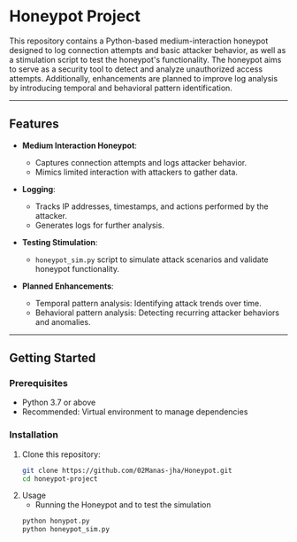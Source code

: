 # Honeypot Project

This repository contains a Python-based medium-interaction honeypot designed to log connection attempts and basic attacker behavior, as well as a stimulation script to test the honeypot's functionality. The honeypot aims to serve as a security tool to detect and analyze unauthorized access attempts. Additionally, enhancements are planned to improve log analysis by introducing temporal and behavioral pattern identification.

---

## Features

- **Medium Interaction Honeypot**:
  - Captures connection attempts and logs attacker behavior.
  - Mimics limited interaction with attackers to gather data.

- **Logging**:
  - Tracks IP addresses, timestamps, and actions performed by the attacker.
  - Generates logs for further analysis.

- **Testing Stimulation**:
  - `honeypot_sim.py` script to simulate attack scenarios and validate honeypot functionality.

- **Planned Enhancements**:
  - Temporal pattern analysis: Identifying attack trends over time.
  - Behavioral pattern analysis: Detecting recurring attacker behaviors and anomalies.


---

## Getting Started

### Prerequisites

- Python 3.7 or above
- Recommended: Virtual environment to manage dependencies

### Installation

1. Clone this repository:
   ```bash
   git clone https://github.com/02Manas-jha/Honeypot.git
   cd honeypot-project

2. Usage
    - Running the Honeypot and to test the simulation
    ```bash
    python honypot.py
    python honeypot_sim.py
